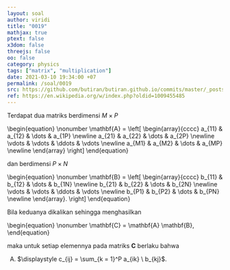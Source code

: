 ```yaml
---
layout: soal
author: viridi
title: "0019"
mathjax: true
ptext: false
x3dom: false
threejs: false
oo: false
category: physics
tags: ["matrix", "multiplication"]
date: 2021-03-10 19:34:00 +07
permalink: /soal/0019
src: https://github.com/butiran/butiran.github.io/commits/master/_posts/soal/01/2021-03-10-matrix-multiplication.md
ref: https://en.wikipedia.org/w/index.php?oldid=1009455485
---
```

Terdapat dua matriks berdimensi $M \times P$

\begin{equation} \nonumber
\mathbf{A} = \left[
\begin{array}{cccc}
a_{11} & a_{12} & \dots & a_{1P} \newline
a_{21} & a_{22} & \dots & a_{2P} \newline
\vdots & \vdots & \ddots & \vdots \newline
a_{M1} & a_{M2} & \dots & a_{MP} \newline
\end{array}
\right]
\end{equation}

dan berdimensi $P \times N$

\begin{equation} \nonumber
\mathbf{B} = \left[
\begin{array}{cccc}
b_{11} & b_{12} & \dots & b_{1N} \newline
b_{21} & b_{22} & \dots & b_{2N} \newline
\vdots & \vdots & \ddots & \vdots \newline
b_{P1} & b_{P2} & \dots & b_{PN} \newline
\end{array}.
\right]
\end{equation}

Bila keduanya dikalikan sehingga menghasilkan

\begin{equation} \nonumber
\mathbf{C} = \mathbf{A} \mathbf{B},
\end{equation}

maka untuk setiap elemennya pada matriks $\mathbf{C}$ berlaku bahwa

<ol type="A">
<li>$\displaystyle c_{ij} = \sum_{k = 1}^P a_{ik} \ b_{kj}$.
